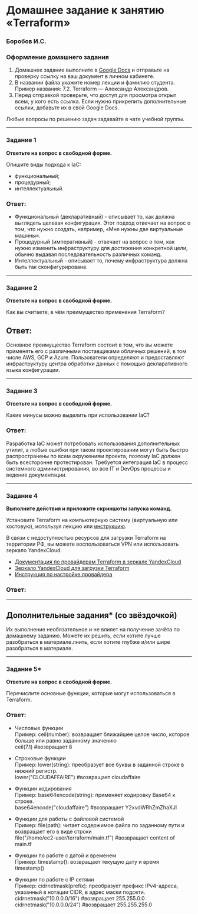 # Домашнее задание к занятию «Terraform»
### Боробов И.С.

### Оформление домашнего задания

1. Домашнее задание выполните в [Google Docs](https://docs.google.com/) и отправьте на проверку ссылку на ваш документ в личном кабинете.  
1. В названии файла укажите номер лекции и фамилию студента. Пример названия: 7.2. Terraform — Александр Александров.
1. Перед отправкой проверьте, что доступ для просмотра открыт всем, у кого есть ссылка. Если нужно прикрепить дополнительные ссылки, добавьте их в свой Google Docs.

Любые вопросы по решению задач задавайте в чате учебной группы.

---

### Задание 1

**Ответьте на вопрос в свободной форме.**

Опишите виды подхода к IaC:

 * функциональный;
 * процедурный;
 * интеллектуальный.

### Ответ:
* Функциональный (декларативный) - описывает то, как должна выглядеть целевая конфигурация. Этот подход отвечает на вопрос о том, что нужно создать, например, «Мне нужны две виртуальные машины».
* Процедурный (императивный) - отвечает на вопрос о том, как нужно изменить инфраструктуру для достижения конкретной цели, обычно выдавая последовательность различных команд.
* Интеллектуальный - описывает то, почему инфраструктура должна быть так сконфигурирована.

---

### Задание 2

**Ответьте на вопрос в свободной форме.**

Как вы считаете, в чём преимущество применения Terraform?

## Ответ:
Основное преимущество Terraform состоит в том, что вы можете применять его с различными поставщиками облачных решений, в том числе AWS, GCP и Azure. Пользователи определяют и предоставляют инфраструктуру центра обработки данных с помощью декларативного языка конфигурации.

---

### Задание 3

**Ответьте на вопрос в свободной форме.**

Какие минусы можно выделить при использовании IaC?

### Ответ:
Разработка IaC может потребовать использования дополнительных утилит, а любые ошибки при таком проектировании могут быть быстро распространены по всем окружениям проекта, поэтому IaC должен быть всесторонне протестирован.
Требуется интеграция IaC в процесс системного администрирования, во все IT и DevOps процессы и ведение документации.

---

### Задание 4

**Выполните действия и приложите скриншоты запуска команд.**

Установите Terraform на компьютерную систему (виртуальную или хостовую), используя лекцию или [инструкцию](https://learn.hashicorp.com/tutorials/terraform/install-cli).    

В связи с недоступностью ресурсов для загрузки Terraform на территории РФ, вы можете  воспользоваться VPN или использовать зеркало YandexCloud.   
- [Документация по провайдерам Terraform в зеркале YandexCloud](https://registry.tfpla.net/browse/providers)   
- [Зеркало YandexCloud для загрузки Terraform](https://hashicorp-releases.yandexcloud.net/terraform/)    
- [Инструкция по настройке провайдера](https://cloud.yandex.ru/docs/tutorials/infrastructure-management/terraform-quickstart#configure-terraform)  

### Ответ:

---

## Дополнительные задания* (со звёздочкой)

Их выполнение необязательное и не влияет на получение зачёта по домашнему заданию. Можете их решить, если хотите лучше разобраться в материале.лнить, если хотите глубже и/или шире разобраться в материале.

---

### Задание 5*

**Ответьте на вопрос в свободной форме.**

Перечислите основные функции, которые могут использоваться в Terraform. 

### Ответ:

* Числовые функции  
Пример: ceil(number): возвращает ближайшее целое число, которое больше или равно заданному значению  
 ceil(7.1) #возвращает 8  

* Строковые функции  
Пример: lower(string): преобразует все буквы в заданной строке в нижний регистр.  
 lower("CLOUDAFFAIRE") #возвращает cloudaffaire  

* Функции кодирования  
Пример: base64encode(string): применяет кодировку Base64 к строке.  
 base64encode("cloudaffaire") #возвращает Y2xvdWRhZmZhaXJl  

* Функции для работы с файловой системой  
Пример: file(path): читает содержимое файла по заданному пути и возвращает его в виде строки  
 file("/home/ec2-user/terraform/main.tf") #возвращает content of main.tf  

* Функции по работе с датой и временем  
Пример: timestamp(): возвращает текущую дату и время  
 timestamp()  

* Функции по работе с IP сетями  
Пример: cidrnetmask(prefix): преобразует префикс IPv4-адреса, указанный в нотации CIDR, в адрес маски подсети.  
 cidrnetmask("10.0.0.0/16") #возвращает 255.255.0.0  
 cidrnetmask("10.0.0.0/24") #возвращает 255.255.255.0  
